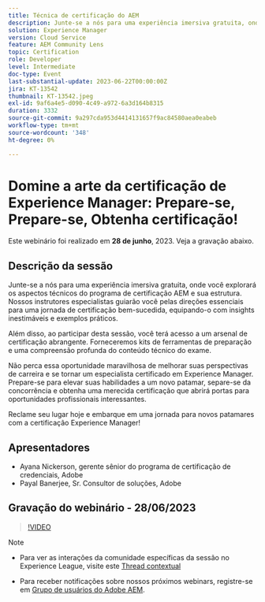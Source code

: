 ```yaml
---
title: Técnica de certificação do AEM
description: Junte-se a nós para uma experiência imersiva gratuita, onde você explorará os aspectos técnicos do programa de certificação AEM e sua estrutura. Nossos instrutores especialistas guiarão você pelas direções essenciais para uma jornada de certificação bem-sucedida, equipando-o com insights inestimáveis e exemplos práticos.Além disso, ao participar desta sessão, você terá acesso a um arsenal de certificação abrangente. Forneceremos kits de ferramentas de preparação e uma compreensão profunda do conteúdo técnico do exame.Não perca esta oportunidade maravilhosa de impulsionar suas perspectivas de carreira e se tornar um especialista em Experience Manager certificada. Prepare-se para elevar suas habilidades ao próximo nível, separe-se da competição e ganhe uma merecida certificação que abrirá portas para oportunidades profissionais emocionantes.Reclame seu lugar hoje e embarque em uma jornada para novos patamares com a Certificação Experience Manager!
solution: Experience Manager
version: Cloud Service
feature: AEM Community Lens
topic: Certification
role: Developer
level: Intermediate
doc-type: Event
last-substantial-update: 2023-06-22T00:00:00Z
jira: KT-13542
thumbnail: KT-13542.jpeg
exl-id: 9af6a4e5-d090-4c49-a972-6a3d164b8315
duration: 3332
source-git-commit: 9a297cda953d4414131657f9ac84580aea0eabeb
workflow-type: tm+mt
source-wordcount: '348'
ht-degree: 0%

---
```


# Domine a arte da certificação de Experience Manager: Prepare-se, Prepare-se, Obtenha certificação!

Este webinário foi realizado em **28 de junho**, 2023. Veja a gravação abaixo.

## Descrição da sessão

Junte-se a nós para uma experiência imersiva gratuita, onde você explorará os aspectos técnicos do programa de certificação AEM e sua estrutura. Nossos instrutores especialistas guiarão você pelas direções essenciais para uma jornada de certificação bem-sucedida, equipando-o com insights inestimáveis e exemplos práticos.

Além disso, ao participar desta sessão, você terá acesso a um arsenal de certificação abrangente. Forneceremos kits de ferramentas de preparação e uma compreensão profunda do conteúdo técnico do exame.

Não perca essa oportunidade maravilhosa de melhorar suas perspectivas de carreira e se tornar um especialista certificado em Experience Manager. Prepare-se para elevar suas habilidades a um novo patamar, separe-se da concorrência e obtenha uma merecida certificação que abrirá portas para oportunidades profissionais interessantes.

Reclame seu lugar hoje e embarque em uma jornada para novos patamares com a certificação Experience Manager!

## Apresentadores

* Ayana Nickerson, gerente sênior do programa de certificação de credenciais, Adobe
* Payal Banerjee, Sr. Consultor de soluções, Adobe

## Gravação do webinário - 28/06/2023

>[!VIDEO](https://video.tv.adobe.com/v/3421028)

>[!NOTE]
>
>* Para ver as interações da comunidade específicas da sessão no Experience League, visite este [Thread contextual](https://adobe.ly/3p2CmbA)
>
>* Para receber notificações sobre nossos próximos webinars, registre-se em [Grupo de usuários do Adobe AEM](https://aem-augs.adobe.com/).
